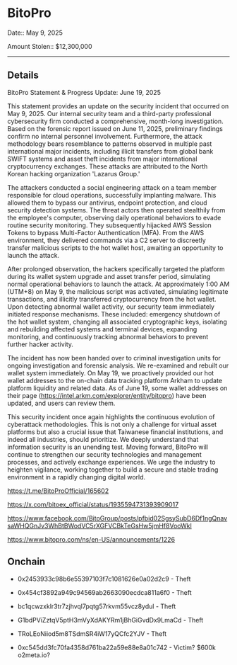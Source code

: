 # BitoPro

Date:: May 9, 2025

Amount Stolen:: $12,300,000


---

## Details

BitoPro Statement & Progress Update: June 19, 2025

This statement provides an update on the security incident that occurred on May 9, 2025. Our internal security team and a third-party professional cybersecurity firm conducted a comprehensive, month-long investigation. Based on the forensic report issued on June 11, 2025, preliminary findings confirm no internal personnel involvement. Furthermore, the attack methodology bears resemblance to patterns observed in multiple past international major incidents, including illicit transfers from global bank SWIFT systems and asset theft incidents from major international cryptocurrency exchanges. These attacks are attributed to the North Korean hacking organization 'Lazarus Group.'

The attackers conducted a social engineering attack on a team member responsible for cloud operations, successfully implanting malware. This allowed them to bypass our antivirus, endpoint protection, and cloud security detection systems. The threat actors then operated stealthily from the employee's computer, observing daily operational behaviors to evade routine security monitoring. They subsequently hijacked AWS Session Tokens to bypass Multi-Factor Authentication (MFA). From the AWS environment, they delivered commands via a C2 server to discreetly transfer malicious scripts to the hot wallet host, awaiting an opportunity to launch the attack.

After prolonged observation, the hackers specifically targeted the platform during its wallet system upgrade and asset transfer period, simulating normal operational behaviors to launch the attack. At approximately 1:00 AM (UTM+8) on May 9, the malicious script was activated, simulating legitimate transactions, and illicitly transferred cryptocurrency from the hot wallet. Upon detecting abnormal wallet activity, our security team immediately initiated response mechanisms. These included: emergency shutdown of the hot wallet system, changing all associated cryptographic keys, isolating and rebuilding affected systems and terminal devices, expanding monitoring, and continuously tracking abnormal behaviors to prevent further hacker activity.

The incident has now been handed over to criminal investigation units for ongoing investigation and forensic analysis. We re-examined and rebuilt our wallet system immediately. On May 19, we proactively provided our hot wallet addresses to the on-chain data tracking platform Arkham to update platform liquidity and related data. As of June 19, some wallet addresses on their page (https://intel.arkm.com/explorer/entity/bitopro) have been updated, and users can review them.

This security incident once again highlights the continuous evolution of cyberattack methodologies. This is not only a challenge for virtual asset platforms but also a crucial issue that Taiwanese financial institutions, and indeed all industries, should prioritize. We deeply understand that information security is an unending test. Moving forward, BitoPro will continue to strengthen our security technologies and management processes, and actively exchange experiences. We urge the industry to heighten vigilance, working together to build a secure and stable trading environment in a rapidly changing digital world.

https://t.me/BitoProOfficial/165602

https://x.com/bitoex_official/status/1935594731393909017

https://www.facebook.com/BitoGroup/posts/pfbid02SgsySubD6Df1ngQnavsaWHQGnJv3WhBtBWodVC5rXGFVCBkTeGsHw5jmHf8VooWkl

https://www.bitopro.com/ns/en-US/announcements/1226





## Onchain


- 0x2453933c98b6e55397103f7c1081626e0a02d2c9 - Theft

- 0x454cf3892a949c94569ab2663090ecdca811a6f0 - Theft

- bc1qcwzxklr3tr7zjhvql7pqtg57rkvm55vcz8ydul - Theft

- G1bdPViZztqV5ptH3mVyXdAKYRm1jBhGiGvdDx9LmaCd - Theft

- TRoLEoNiiod5m8TSdmSR4iW17yQCfc2YJV - Theft

- 0xc545dd3fc70fa4358d761ba22a59e88e8a01c742 - Victim? $600k o2meta.io?





